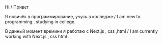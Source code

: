   Hi / Привет 
    
  Я новичёк в программирование, учусь в колледже / I am new to programming , studying in college.
  
  В данный момент времини я работаю с Next.js , css ,html / I am currently working with Next.js , css html . 
  
  
 
